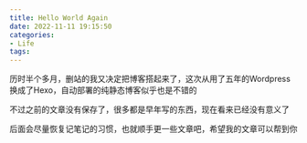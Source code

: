 ```yaml
---
title: Hello World Again
date: 2022-11-11 19:15:50
categories: 
- Life
tags:
---
```

历时半个多月，删站的我又决定把博客搭起来了，这次从用了五年的Wordpress换成了Hexo，自动部署的纯静态博客似乎也是不错的

不过之前的文章没有保存了，很多都是早年写的东西，现在看来已经没有意义了

后面会尽量恢复记笔记的习惯，也就顺手更一些文章吧，希望我的文章可以帮到你
